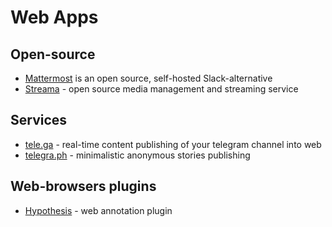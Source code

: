 # Web Apps

## Open-source

* [Mattermost](https://www.mattermost.org/) is an open source, self-hosted Slack-alternative
* [Streama](http://dularion.github.io/streama/) - open source media management and streaming service

## Services

* [tele.ga](tele.ga) - real-time content publishing of your telegram channel into web
* [telegra.ph](telegra.ph) - minimalistic anonymous stories publishing

## Web-browsers plugins

* [Hypothesis](https://hypothes.is) - web annotation plugin
